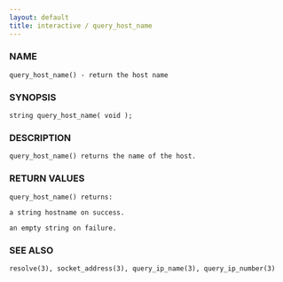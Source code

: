 ```yaml
---
layout: default
title: interactive / query_host_name
---
```






### NAME
    query_host_name() - return the host name


### SYNOPSIS
    string query_host_name( void );


### DESCRIPTION
    query_host_name() returns the name of the host.


### RETURN VALUES
    query_host_name() returns:

    a string hostname on success.

    an empty string on failure.


### SEE ALSO
    resolve(3), socket_address(3), query_ip_name(3), query_ip_number(3)



